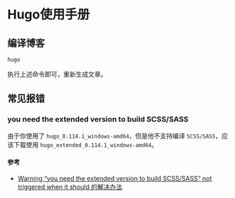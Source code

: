 # Hugo使用手册


## 编译博客

```sh
hugo
```

执行上述命令即可，重新生成文章。

## 常见报错

### you need the extended version to build SCSS/SASS

由于你使用了 `hugo_0.114.1_windows-amd64`，但是他不支持编译 `SCSS/SASS`，应该下载使用 `hugo_extended_0.114.1_windows-amd64`。

#### 参考

- [Warning “you need the extended version to build SCSS/SASS“ not triggered when it should 的解决办法](https://blog.csdn.net/qq_41136216/article/details/112674327)

